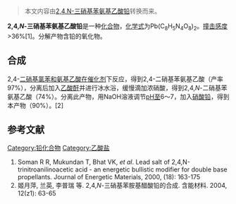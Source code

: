 > 本文内容由[2,4,N-三硝基苯氨基乙酸铅](https://zh.wikipedia.org/wiki/2,4,N-三硝基苯氨基乙酸铅)转换而来。


**2,4,*N*-三硝基苯氨基乙酸铅**是一种[化合物](../Page/化合物.md "wikilink")，[化学式](../Page/化学式.md "wikilink")为Pb(C<sub>8</sub>H<sub>5</sub>N<sub>4</sub>O<sub>8</sub>)<sub>2</sub>。[撞击感度](https://zh.wikipedia.org/wiki/撞击感度 "wikilink")\>36%\[1\]。分解产物含铅的氧化物。

## 合成

2,4-[二硝基氯苯和](https://zh.wikipedia.org/wiki/二硝基氯苯 "wikilink")[氨基乙酸在](https://zh.wikipedia.org/wiki/氨基乙酸 "wikilink")[催化剂](../Page/催化剂.md "wikilink")下反应，得到2,4-二硝基苯氨基乙酸（产率97%），分离后加入[乙酸酐](../Page/乙酸酐.md "wikilink")并进行冰水浴，缓慢滴加浓硝酸，得到2,4,*N*-二硝基苯氨基乙酸（74%）。分离此产物，用NaOH溶液调节[pH至](https://zh.wikipedia.org/wiki/pH "wikilink")6～7，加入[硝酸铅](https://zh.wikipedia.org/wiki/硝酸铅 "wikilink")，得到本产物（90%）。\[2\]

## 参考文献

[Category:铅化合物](https://zh.wikipedia.org/wiki/Category:铅化合物 "wikilink") [Category:乙酸盐](https://zh.wikipedia.org/wiki/Category:乙酸盐 "wikilink")

1.  Soman R R, Mukundan T, Bhat VK, *et al*. Lead salt of 2,4,N-trinitroanilinoacetic acid - an energetic bullistic modifier for double base propellants. Journal of Energetic Materials, 2000, (18): 163-175
2.  姬月萍, 兰英, 李普瑞 等. 2,4,*N*-三硝基苯胺基醋酸铅的合成. 含能材料. 2004, 12(z1): 63-65